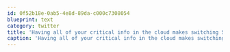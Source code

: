 ```yaml
---
id: 0f52b18e-0ab5-4e8d-89da-c000c7308054
blueprint: text
category: twitter
title: 'Having all of your critical info in the cloud makes switching Smartphones much less painful.'
caption: 'Having all of your critical info in the cloud makes switching Smartphones much less painful.'
---
```

